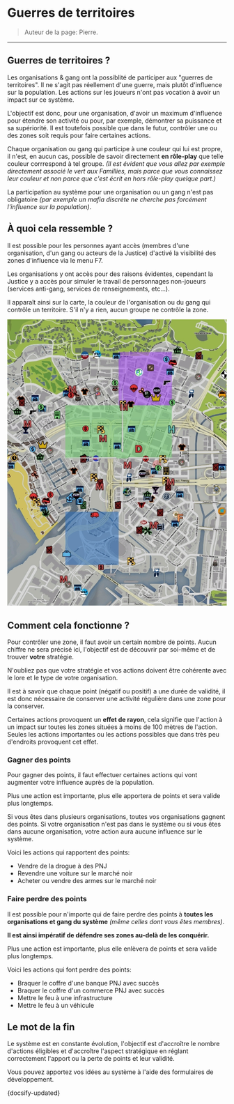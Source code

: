 # Guerres de territoires

> Auteur de la page: Pierre.

---

## Guerres de territoires ?

Les organisations & gang ont la possiblité de participer aux "guerres de territoires". Il ne s'agit pas réellement d'une guerre, mais plutôt d'influence sur la population. Les actions sur les joueurs n'ont pas vocation à avoir un impact sur ce système.

L'objectif est donc, pour une organisation, d'avoir un maximum d'influence pour étendre son activité ou pour, par exemple, démontrer sa puissance et sa supériorité. Il est toutefois possible que dans le futur, contrôler une ou des zones soit requis pour faire certaines actions.

Chaque organisation ou gang qui participe à une couleur qui lui est propre, il n'est, en aucun cas, possible de savoir directement **en rôle-play** que telle couleur corrrespond à tel groupe.
*(Il est évident que vous allez par exemple directement associé le vert aux Famillies, mais parce que vous connaissez leur couleur et non parce que c'est écrit en hors rôle-play quelque part.)*

La participation au système pour une organisation ou un gang n'est pas obligatoire *(par exemple un mafia discrète ne cherche pas forcément l'influence sur la population)*.

## À quoi cela ressemble ?

Il est possible pour les personnes ayant accès (membres d'une organisation, d'un gang ou acteurs de la Justice) d'activé la visibilité des zones d'influence via le menu F7.

Les organisations y ont accès pour des raisons évidentes, cependant la Justice y a accès pour simuler le travail de personnages non-joueurs (services anti-gang, services de renseignements, etc...).

Il apparaît ainsi sur la carte, la couleur de l'organisation ou du gang qui contrôle un territoire. S'il n'y a rien, aucun groupe ne contrôle la zone.

![Exemple](../../_media/framework/turfwars.jpg)

## Comment cela fonctionne ?

Pour contrôler une zone, il faut avoir un certain nombre de points. Aucun chiffre ne sera précisé ici, l'objectif est de découvrir par soi-même et de trouver **votre** stratégie.

N'oubliez pas que votre stratégie et vos actions doivent être cohérente avec le lore et le type de votre organisation.

Il est à savoir que chaque point (négatif ou positif) a une durée de validité, il est donc nécessaire de conserver une activité régulière dans une zone pour la conserver.

Certaines actions provoquent un **effet de rayon**, cela signifie que l'action à un impact sur toutes les zones situées à moins de 100 mètres de l'action. Seules les actions importantes ou les actions possibles que dans très peu d'endroits provoquent cet effet.

### Gagner des points

Pour gagner des points, il faut effectuer certaines actions qui vont augmenter votre influence auprès de la population.

Plus une action est importante, plus elle apportera de points et sera valide plus longtemps.

Si vous êtes dans plusieurs organisations, toutes vos organisations gagnent des points. Si votre organisation n'est pas dans le système ou si vous êtes dans aucune organisation, votre action aura aucune influence sur le système.

Voici les actions qui rapportent des points:
- Vendre de la drogue à des PNJ
- Revendre une voiture sur le marché noir
- Acheter ou vendre des armes sur le marché noir

### Faire perdre des points

Il est possible pour n'importe qui de faire perdre des points à **toutes les organisations et gang du système** *(même celles dont vous êtes membres)*.

**Il est ainsi impératif de défendre ses zones au-delà de les conquérir.**

Plus une action est importante, plus elle enlèvera de points et sera valide plus longtemps.

Voici les actions qui font perdre des points:
- Braquer le coffre d'une banque PNJ avec succès
- Braquer le coffre d'un commerce PNJ avec succès
- Mettre le feu à une infrastructure
- Mettre le feu à un véhicule

## Le mot de la fin

Le système est en constante évolution, l'objectif est d'accroître le nombre d'actions éligibles et d'accroître l'aspect stratégique en réglant correctement l'apport ou la perte de points et leur validité.

Vous pouvez apportez vos idées au système à l'aide des formulaires de développement.

{docsify-updated}